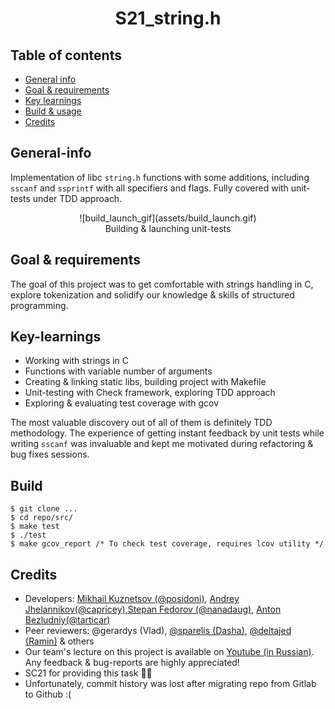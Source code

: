 <h1 align="center">S21_string.h</h1>

## Table of contents
* [General info](##General-info)
* [Goal & requirements](##Goal-and-requirements)
* [Key learnings](##Key\learnings)
* [Build & usage](https://github.com/MikhailKuzntsov1/s21_string/tree/main#build)
* [Credits](##Credits)

## General-info 
Implementation of libc `string.h` functions with some additions, including `sscanf` and `ssprintf` with all specifiers and flags. Fully covered with unit-tests under TDD approach. 

<div align="center">
    <center>
        ![build_launch_gif](assets/build_launch.gif)
        <figcaption>Building & launching unit-tests</figcaption>
    </center>
</div>

## Goal & requirements 
The goal of this project was to get comfortable with strings handling in C, explore tokenization and solidify our knowledge & skills of structured programming. 

## Key-learnings
- Working with strings in C
- Functions with variable number of arguments
- Creating & linking static libs, building project with Makefile
- Unit-testing with Check framework, exploring TDD approach
- Exploring & evaluating test coverage with gcov

The most valuable discovery out of all of them is definitely TDD methodology. The experience of getting instant feedback by unit tests while writing `sscanf` was invaluable and kept me motivated during refactoring & bug fixes sessions.

## Build
```
$ git clone ...
$ cd repo/src/
$ make test
$ ./test
$ make gcov_report /* To check test coverage, requires lcov utility */
```
## Credits
- Developers: [Mikhail Kuznetsov (@posidoni)](https://github.com/MikhailKuzntsov1), [Andrey Jhelannikov(@capricey)](https://github.com/AndreyZhelannikov),[Stepan Fedorov (@nanadaug)](https://github.com/co-cy), [Anton Bezludniy(@tarticar)](https://github.com/bezlant) 
- Peer reviewers: @gerardys (Vlad), [@sparelis (Dasha)](https://github.com/GrusnyDance), [@deltajed (Ramin)](https://github.com/RamaObama) & others 
- Our team's lecture on this project is available on [Youtube (in Russian)](https://www.youtube.com/watch?v=ks3Banj3j7g). Any feedback & bug-reports are highly appreciated! 
- SC21 for providing this task 🙂💚
- Unfortunately, commit history was lost after migrating repo from Gitlab to Github :(
